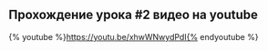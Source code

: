 ## Прохождение урока #2 видео на youtube

{% youtube %}https://youtu.be/xhwWNwydPdI{% endyoutube %}

